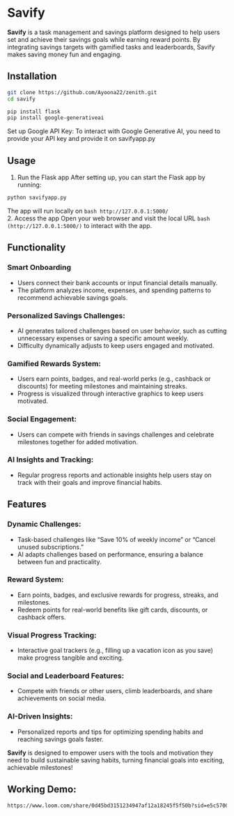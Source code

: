 # Savify

**Savify** is a task management and savings platform designed to help users set and achieve their savings goals while earning reward points. By integrating savings targets with gamified tasks and leaderboards, Savify makes saving money fun and engaging.

## Installation
```bash
git clone https://github.com/Ayoona22/zenith.git
cd savify
```
```bash
pip install flask
pip install google-generativeai
```
Set up Google API Key: To interact with Google Generative AI, you need to provide your API key and provide it on savifyapp.py

## Usage
1. Run the Flask app
After setting up, you can start the Flask app by running:
```bash
python savifyapp.py
```
The app will run locally on ```bash http://127.0.0.1:5000/```<br>
2. Access the app
Open your web browser and visit the local URL ```bash (http://127.0.0.1:5000/)``` to interact with the app. 

## Functionality

### Smart Onboarding
* Users connect their bank accounts or input financial details manually.<br>
* The platform analyzes income, expenses, and spending patterns to recommend achievable savings goals.<br>
### Personalized Savings Challenges:
* AI generates tailored challenges based on user behavior, such as cutting unnecessary expenses or saving a specific amount weekly.
* Difficulty dynamically adjusts to keep users engaged and motivated.
### Gamified Rewards System:
* Users earn points, badges, and real-world perks (e.g., cashback or discounts) for meeting milestones and maintaining streaks.<br>
* Progress is visualized through interactive graphics to keep users motivated.<br>
### Social Engagement:
* Users can compete with friends in savings challenges and celebrate milestones together for added motivation.<br>
### AI Insights and Tracking:
* Regular progress reports and actionable insights help users stay on track with their goals and improve financial habits.<br>

## Features

### Dynamic Challenges:
* Task-based challenges like “Save 10% of weekly income” or “Cancel unused subscriptions.”<br>
* AI adapts challenges based on performance, ensuring a balance between fun and practicality.<br>
### Reward System:
* Earn points, badges, and exclusive rewards for progress, streaks, and milestones.<br>
* Redeem points for real-world benefits like gift cards, discounts, or cashback offers.<br>
### Visual Progress Tracking:
* Interactive goal trackers (e.g., filling up a vacation icon as you save) make progress tangible and exciting.<br>
### Social and Leaderboard Features:
* Compete with friends or other users, climb leaderboards, and share achievements on social media.<br>
### AI-Driven Insights:
* Personalized reports and tips for optimizing spending habits and reaching savings goals faster.<br>

**Savify** is designed to empower users with the tools and motivation they need to build sustainable saving habits, turning financial goals into exciting, achievable milestones!

## Working Demo:
```bash 
https://www.loom.com/share/0d45bd3151234947af12a18245f5f50b?sid=e5c5700e-fede-4cf0-9783-408330d3ad89
 ```
